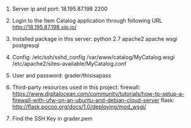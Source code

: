 1. Server ip and port:
   18.195.87.198  2200

2. Login to the Item Catalog application through following URL
   http://18.195.87.198.xip.io/

3. Installed package in this server:
   python 2.7
   apache2
   apache wsgi
   postgresql

4. Config:
   /etc/ssh/sshd_config
   /var/www/catalog/MyCatalog.wsgi
   /etc/apache2/sites-available/MyCatalog.conf
   
5. User and password:
   grader/thisisapass
   
6. Third-party resources used in this project:
   firewall:
   https://www.digitalocean.com/community/tutorials/how-to-setup-a-firewall-with-ufw-on-an-ubuntu-and-debian-cloud-server
   flask:
   http://flask.pocoo.org/docs/1.0/deploying/mod_wsgi/

7. Find the SSH Key in grader.pem
